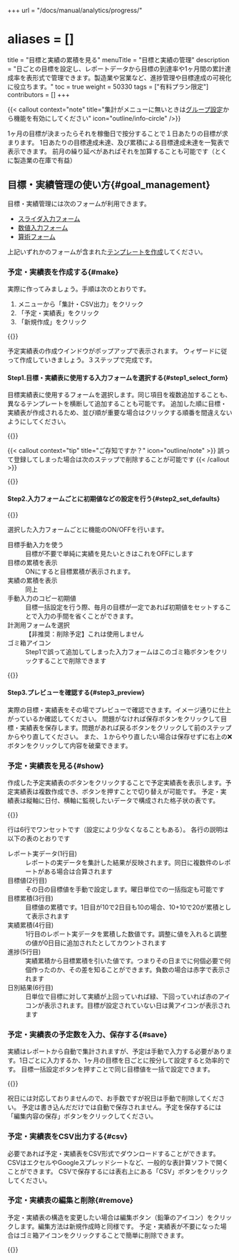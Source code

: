 +++
url = "/docs/manual/analytics/progress/"
# aliases = []
title = "目標と実績の累積を見る"
menuTitle = "目標と実績の管理"
description = "日ごとの目標を設定し、レポートデータから目標の到達率や1ヶ月間の累計達成率を表形式で管理できます。製造業や営業など、進捗管理や目標達成の可視化に役立ちます。"
toc = true
weight = 50330
tags = ["有料プラン限定"]
contributors = []
+++

{{< callout context="note" title="集計がメニューに無いときは[グループ設定](/docs/manual/initial-setting/setting-group/#optionalFunction)から機能を有効にしてください" icon="outline/info-circle" />}}

1ヶ月の目標が決まったらそれを稼働日で按分することで１日あたりの目標が求まります。
1日あたりの目標達成未達、及び累積による目標達成未達を一覧表で表示できます。
前月の繰り延べがあればそれを加算することも可能です（とくに製造業の在庫で有益）

## 目標・実績管理の使い方{#goal_management}

目標・実績管理には次のフォームが利用できます。

- [スライダ入力フォーム](/docs/manual/initial-setting/template/digital/#slider)
- [数値入力フォーム](/docs/manual/initial-setting/template/digital/#commonNumber)
- [算術フォーム](/docs/manual/initial-setting/template/digital/#calc)

上記いずれかのフォームが含まれた[テンプレートを作成](/docs/manual/initial-setting/template/make/)してください。

### 予定・実績表を作成する{#make}

実際に作ってみましょう。手順は次のとおりです。

1. メニューから「集計・CSV出力」をクリック
1. 「予定・実績表」をクリック
1. 「新規作成」をクリック

{{<icatch filename="img/make" msg="予定実績表はレポートの結果（実績）と目標値（予定）を日別に比較する表です">}}

予定実績表の作成ウインドウがポップアップで表示されます。
ウィザードに従って作成していきましょう。３ステップで完成です。

#### Step1.目標・実績表に使用する入力フォームを選択する{#step1_select_form}

目標実績表に使用するフォームを選択します。同じ項目を複数追加することも、異なるテンプレートを横断して追加することも可能です。
追加した順に目標・実績表が作成されるため、並び順が重要な場合はクリックする順番を間違えないようにしてください。

{{<iTablet filename="img/mokuhyou1" msg="複数のテンプレートを横断して選択することも可能です" alice="ok">}}

{{< callout context="tip" title="ご存知ですか？" icon="outline/note" >}}
誤って登録してしまった場合は次のステップで削除することが可能です
{{< /callout >}}

{{<nextArrow>}}

#### Step2.入力フォームごとに初期値などの設定を行う{#step2_set_defaults}

{{<iTablet filename="img/mokuhyou2" msg="選択したデータ事に細かい設定が可能です。特に変更が不要であればそのままにしておきます" alice="ok">}}

選択した入力フォームごとに機能のON/OFFを行います。

<dl class="basic">
<dt>目標手動入力を使う</dt>
<dd>目標が不要で単純に実績を見たいときはこれをOFFにします</dd>
<dt>目標の累積を表示</dt>
<dd>ONにすると目標累積が表示されます。</dd>
<dt>実績の累積を表示</dt>
<dd>同上</dd>
<dt>手動入力のコピー初期値</dt>
<dd>目標一括設定を行う際、毎月の目標が一定であれば初期値をセットすることで入力の手間を省くことができます。</dd>
<dt>計測用フォームを選択</dt>
<dd>【非推奨：削除予定】これは使用しません</dd>
<dt>ゴミ箱アイコン</dt>
<dd>Step1で誤って追加してしまった入力フォームはこのゴミ箱ボタンをクリックすることで削除できます</dd>
</dl>

{{<nextArrow>}}

#### Step3.プレビューを確認する{#step3_preview}

実際の目標・実績表をその場でプレビューで確認できます。イメージ通りに仕上がっているか確認してください。
問題がなければ保存ボタンをクリックして目標・実績表を保存します。問題があれば戻るボタンをクリックして前のステップからやり直してください。
また、１からやり直したい場合は保存せずに右上の❌ボタンをクリックして内容を破棄できます。

### 予定・実績表を見る{#show}

作成した予定実績表のボタンをクリックすることで予定実績表を表示します。予定実績表は複数作成でき、ボタンを押すことで切り替えが可能です。
予定・実績表は縦軸に日付、横軸に監視したいデータで構成された格子状の表です。

{{<icatch filename="img/list" msg="予定実績表の完成">}}

行は6行でワンセットです（設定により少なくなることもある）。
各行の説明は以下の表のとおりです

<dl class="basic">
    <dt>レポート実データ(1行目)</dt>
    <dd>レポートの実データを集計した結果が反映されます。同日に複数件のレポートがある場合は合算されます</dd>
    <dt>目標値(2行目)</dt>
    <dd>その日の目標値を手動で設定します。曜日単位での一括指定も可能です</dd>
    <dt>目標累積(3行目)</dt>
    <dd>目標値の累積です。1日目が10で2日目も10の場合、10+10で20が累積として表示されます</dd>
    <dt>実績累積(4行目)</dt>
    <dd>1行目のレポート実データを累積した数値です。調整に値を入れると調整の値が0日目に追加されたとしてカウントされます</dd>
    <dt>進捗(5行目)</dt>
    <dd>実績累積から目標累積を引いた値です。つまりその日までに何個必要で何個作ったのか、その差を知ることができます。負数の場合は赤字で表示されます</dd>
    <dt>日別結果(6行目)</dt>
    <dd>日単位で目標に対して実績が上回っていれば緑、下回っていれば赤のアイコンが表示されます。目標が設定されていない日は黄アイコンが表示されます</dd>
</dl>

### 予定・実績表の予定数を入力、保存する{#save}

実績はレポートから自動で集計されますが、予定は手動で入力する必要があります。1日ごとに入力するか、1ヶ月の目標を日ごとに按分して設定すると効率的です。
目標一括設定ボタンを押すことで同じ目標値を一括で設定できます。

{{<icatch filename="img/batch" msg="予定実績表の「予定」を一括で指定します。土日は除外するといった指定も可能です"  alice="ok">}}

祝日には対応しておりませんので、お手数ですが祝日は手動で削除してください。
予定は書き込んだだけでは自動で保存されません。予定を保存するには「編集内容の保存」ボタンをクリックしてください。

### 予定・実績表をCSV出力する{#csv}

必要であれば予定・実績表をCSV形式でダウンロードすることができます。
CSVはエクセルやGoogleスプレッドシートなど、一般的な表計算ソフトで開くことができます。
CSVで保存するには表右上にある「CSV」ボタンをクリックしてください。

### 予定・実績表の編集と削除{#remove}

予定・実績表の構造を変更したい場合は編集ボタン（鉛筆のアイコン）をクリックします。編集方法は新規作成時と同様です。
予定・実績表が不要になった場合はゴミ箱アイコンをクリックすることで簡単に削除できます。

{{<icatch filename="img/edit" msg="修正はあまり使う機会はないかもですね" alice="ok">}}
